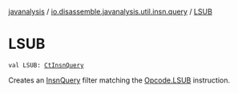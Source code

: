 [javanalysis](../index.md) / [io.disassemble.javanalysis.util.insn.query](index.md) / [LSUB](./-l-s-u-b.md)

# LSUB

`val LSUB: `[`CtInsnQuery`](-ct-insn-query/index.md)

Creates an [InsnQuery](-insn-query/index.md) filter matching the [Opcode.LSUB](#) instruction.


